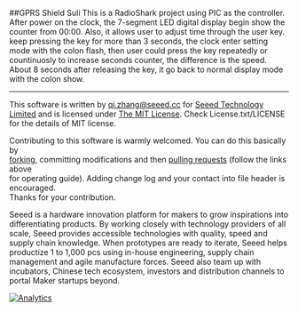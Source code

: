 ##GPRS Shield Suli
This is a RadioShark project using PIC as the controller. After power on the clock, the 7-segment LED digital display begin show the counter from 00:00. Also, it allows user to adjust time through the user key. keep pressing the key for more than 3 seconds, the clock enter setting mode with the colon flash, then user could press the key repeatedly or countinuosly to increase seconds counter, the difference is the speed. About 8 seconds after releasing the key, it go back to normal display mode with the colon show. 

----

This software is written by <qi.zhang@seeed.cc> for [Seeed Technology Limited](http://www.seeed.cc) and is licensed under [The MIT License](http://opensource.org/licenses/mit-license.php). Check License.txt/LICENSE for the details of MIT license.<br>

Contributing to this software is warmly welcomed. You can do this basically by<br>
[forking](https://help.github.com/articles/fork-a-repo), committing modifications and then [pulling requests](https://help.github.com/articles/using-pull-requests) (follow the links above<br>
for operating guide). Adding change log and your contact into file header is encouraged.<br>
Thanks for your contribution.

Seeed is a hardware innovation platform for makers to grow inspirations into differentiating products. By working closely with technology providers of all scale, Seeed provides accessible technologies with quality, speed and supply chain knowledge. When prototypes are ready to iterate, Seeed helps productize 1 to 1,000 pcs using in-house engineering, supply chain management and agile manufacture forces. Seeed also team up with incubators, Chinese tech ecosystem, investors and distribution channels to portal Maker startups beyond.

[![Analytics](https://ga-beacon.appspot.com/UA-46589105-3/<repository_name>)](https://github.com/igrigorik/ga-beacon)

